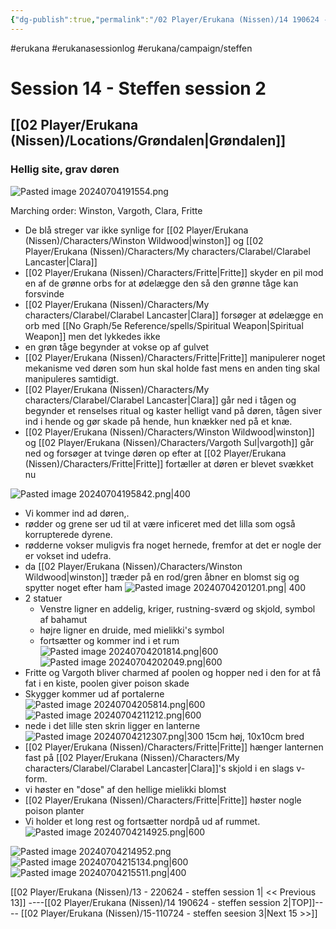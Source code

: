 ```yaml
---
{"dg-publish":true,"permalink":"/02 Player/Erukana (Nissen)/14 190624 - steffen session 2/"}
---
```


#erukana #erukanasessionlog #erukana/campaign/steffen 

# Session 14 - Steffen session 2 
## [[02 Player/Erukana (Nissen)/Locations/Grøndalen\|Grøndalen]]
### Hellig site, grav døren 
![Pasted image 20240704191554.png](/img/user/10%20Attachments/Pasted%20image%2020240704191554.png)

Marching order: Winston, Vargoth, Clara, Fritte 

- De blå streger var ikke synlige for [[02 Player/Erukana (Nissen)/Characters/Winston Wildwood\|winston]] og [[02 Player/Erukana (Nissen)/Characters/My characters/Clarabel/Clarabel Lancaster\|Clara]] 
- [[02 Player/Erukana (Nissen)/Characters/Fritte\|Fritte]] skyder en pil mod en af de grønne orbs for at ødelægge den så den grønne tåge kan forsvinde 
- [[02 Player/Erukana (Nissen)/Characters/My characters/Clarabel/Clarabel Lancaster\|Clara]] forsøger at ødelægge en orb med [[No Graph/5e Reference/spells/Spiritual Weapon\|Spiritual Weapon]] men det lykkedes ikke
- en grøn tåge begynder at vokse op af gulvet
- [[02 Player/Erukana (Nissen)/Characters/Fritte\|Fritte]] manipulerer noget mekanisme ved døren som hun skal holde fast mens en anden ting skal manipuleres samtidigt.
- [[02 Player/Erukana (Nissen)/Characters/My characters/Clarabel/Clarabel Lancaster\|Clara]] går ned i tågen og begynder et renselses ritual og kaster helligt vand på døren, tågen siver ind i hende og gør skade på hende, hun knækker ned på et knæ. 
- [[02 Player/Erukana (Nissen)/Characters/Winston Wildwood\|winston]] og [[02 Player/Erukana (Nissen)/Characters/Vargoth Sul\|vargoth]] går ned og forsøger at tvinge døren op efter at [[02 Player/Erukana (Nissen)/Characters/Fritte\|Fritte]] fortæller at døren er blevet svækket nu 

![Pasted image 20240704195842.png|400](/img/user/10%20Attachments/Pasted%20image%2020240704195842.png) 
- Vi kommer ind ad døren,. 
- rødder og grene ser ud til at være inficeret med det lilla som også korrupterede dyrene.
- rødderne vokser muligvis fra noget hernede, fremfor at det er nogle der er vokset ind udefra. 
- da [[02 Player/Erukana (Nissen)/Characters/Winston Wildwood\|winston]] træder på en rod/gren åbner en blomst sig og spytter noget efter ham 
![Pasted image 20240704201201.png| 400](/img/user/10%20Attachments/Pasted%20image%2020240704201201.png)
- 2 statuer 
	- Venstre ligner en addelig, kriger, rustning-sværd og skjold, symbol af bahamut 
	- højre ligner en druide, med mielikki's symbol 
	- fortsætter og kommer ind i et rum 
 ![Pasted image 20240704201814.png|600](/img/user/10%20Attachments/Pasted%20image%2020240704201814.png)
 ![Pasted image 20240704202049.png|600](/img/user/10%20Attachments/Pasted%20image%2020240704202049.png)
 - Fritte og Vargoth bliver charmed af poolen og hopper ned i den for at få fat i en kiste, poolen giver poison skade
 - Skygger kommer ud af portalerne
 ![Pasted image 20240704205814.png|600](/img/user/10%20Attachments/Pasted%20image%2020240704205814.png)
 ![Pasted image 20240704211212.png|600](/img/user/10%20Attachments/Pasted%20image%2020240704211212.png)
  - nede i det lille sten skrin ligger en lanterne 
  ![Pasted image 20240704212307.png|300](/img/user/10%20Attachments/Pasted%20image%2020240704212307.png)
  15cm høj, 10x10cm bred 
  - [[02 Player/Erukana (Nissen)/Characters/Fritte\|Fritte]] hænger lanternen fast på [[02 Player/Erukana (Nissen)/Characters/My characters/Clarabel/Clarabel Lancaster\|Clara]]'s skjold i en slags v-form.
  - vi høster en "dose" af den hellige mielikki blomst 
  - [[02 Player/Erukana (Nissen)/Characters/Fritte\|Fritte]] høster nogle poison planter 
  - Vi holder et long rest og fortsætter nordpå ud af rummet. 
![Pasted image 20240704214925.png|600](/img/user/10%20Attachments/Pasted%20image%2020240704214925.png)

  ![Pasted image 20240704214952.png](/img/user/10%20Attachments/Pasted%20image%2020240704214952.png)
  ![Pasted image 20240704215134.png|600](/img/user/10%20Attachments/Pasted%20image%2020240704215134.png)
  ![Pasted image 20240704215511.png|400](/img/user/10%20Attachments/Pasted%20image%2020240704215511.png)

[[02 Player/Erukana (Nissen)/13 - 220624 - steffen session 1\| << Previous 13]] ----[[02 Player/Erukana (Nissen)/14 190624 - steffen session 2\|TOP]]---- [[02 Player/Erukana (Nissen)/15-110724 - steffen seesion 3\|Next 15 >>]]
